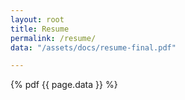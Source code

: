 ```yaml
---
layout: root
title: Resume
permalink: /resume/
data: "/assets/docs/resume-final.pdf"

---
```


<div style="height: 100vh">
{% pdf {{ page.data }} %}

</div>

